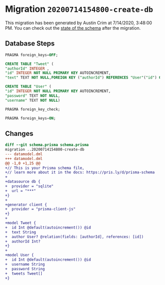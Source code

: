 # Migration `20200714154800-create-db`

This migration has been generated by Austin Crim at 7/14/2020, 3:48:00 PM.
You can check out the [state of the schema](./schema.prisma) after the migration.

## Database Steps

```sql
PRAGMA foreign_keys=OFF;

CREATE TABLE "Tweet" (
"authorId" INTEGER ,
"id" INTEGER NOT NULL PRIMARY KEY AUTOINCREMENT,
"text" TEXT NOT NULL,FOREIGN KEY ("authorId") REFERENCES "User"("id") ON DELETE SET NULL ON UPDATE CASCADE)

CREATE TABLE "User" (
"id" INTEGER NOT NULL PRIMARY KEY AUTOINCREMENT,
"password" TEXT NOT NULL,
"username" TEXT NOT NULL)

PRAGMA foreign_key_check;

PRAGMA foreign_keys=ON;
```

## Changes

```diff
diff --git schema.prisma schema.prisma
migration ..20200714154800-create-db
--- datamodel.dml
+++ datamodel.dml
@@ -1,0 +1,25 @@
+// This is your Prisma schema file,
+// learn more about it in the docs: https://pris.ly/d/prisma-schema
+
+datasource db {
+  provider = "sqlite"
+  url = "***"
+}
+
+generator client {
+  provider = "prisma-client-js"
+}
+
+model Tweet {
+  id Int @default(autoincrement()) @id
+  text String
+  author User? @relation(fields: [authorId], references: [id])
+  authorId Int?
+}
+
+model User {
+  id Int @default(autoincrement()) @id
+  username String
+  password String
+  tweets Tweet[]
+}
```


